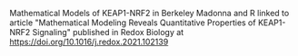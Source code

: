 Mathematical Models of KEAP1-NRF2 in Berkeley Madonna and R linked to article "Mathematical Modeling Reveals Quantitative Properties of KEAP1-NRF2 Signaling" published in Redox Biology at https://doi.org/10.1016/j.redox.2021.102139

